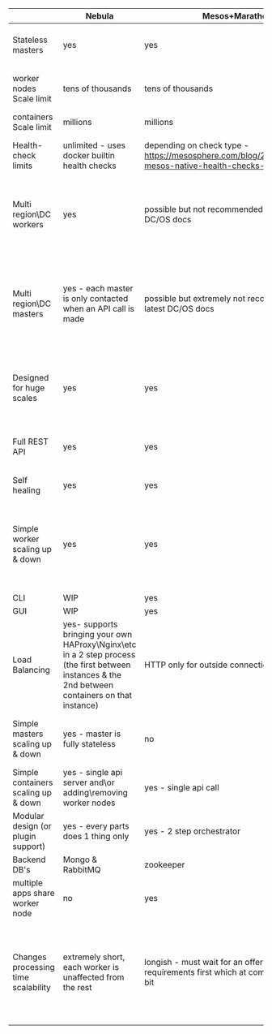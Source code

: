 |  | Nebula | Mesos+Marathon\DC/OS | Kubernetes | Swarm |
|-------------------------------------|---------------------------------------------------------------------------------------------------------------------------------------------------|------------------------------------------------------------------------------------------------------------------------------|-------------------------------------------------------------------------------------|-------------------------------------------------------------------------------------------------------------|
| Stateless masters | yes | yes | yes | no - data stored in local master raft consensus  |
| worker nodes Scale limit | tens of thousands  | tens of thousands | 1000-5000 depending on version | unknown |
| containers Scale limit | millions | millions | 120000 | unknown |
| Health-check limits | unlimited - uses docker builtin health checks | depending on check type - https://mesosphere.com/blog/2017/01/05/introducing-mesos-native-health-checks-apache-mesos-part-1/ | unknown | unlimited - uses docker builtin health checks |
| Multi region\DC workers | yes | possible but not recommended according to latest DC/OS docs | possible via multiple clusters controlled via an ubernetes cluster | yes |
| Multi region\DC masters | yes - each master is only contacted when an API call is made | possible but extremely not recommended according to latest DC/OS docs | not possible - even with ubernetes each region masters only manage it's own regions | possible but not recommended do to raft consensus  |
| Designed for huge scales | yes | yes | if you consider 1000-5000 instances huge | unknown |
| Full REST API | yes | yes | yes | partial - by default no outside endpoint is available  |
| Self healing | yes | yes | yes | yes |
| Simple worker scaling up & down | yes | yes | yes | partial - scaling down cleanly requires an api call rather then just shutting down the server like the rest |
| CLI | WIP | yes | yes | yes |
| GUI | WIP | yes | yes | no |
| Load Balancing | yes- supports bringing your own HAProxy\Nginx\etc in a 2 step process (the first between instances & the 2nd between containers on that instance) | HTTP only for outside connections - marathon-lb | yes | yes  |
| Simple masters scaling up & down | yes - master is fully stateless | no | no | partial - simple as long as quorum remains in the process |
| Simple containers scaling up & down | yes - single api server and\or adding\removing worker nodes | yes - single api call | yes - single api call | yes - single api call |
| Modular design (or plugin support) | yes - every parts does 1 thing only | yes - 2 step orchestrator | yes | yes |
| Backend DB's | Mongo & RabbitMQ | zookeeper | etcd | internal in masters |
| multiple apps share worker node | no | yes | yes | yes |
| Changes processing time scalability | extremely short, each worker is unaffected from the rest | longish - must wait for an offer matching it requirements first which at complex clusters can take a bit | short - listens to EtcD for changes which is fast but the masters don't scale when the load does | longish - gossip protocol will get there in the end but might take the scenic route |